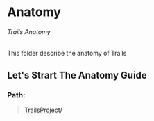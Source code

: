 # Anatomy
###### Trails Anatomy
This folder describe the anatomy of Trails

## Let's Strart The Anatomy Guide

### Path: 

> [TrailsProject/](./trailsProject/README.md)
